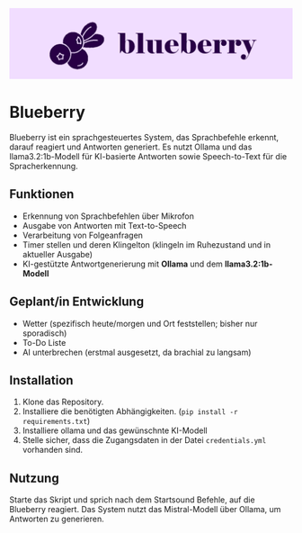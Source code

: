 ![banner where?](https://github.com/czett/blueberry/blob/main/assets/banner.png)

# Blueberry

Blueberry ist ein sprachgesteuertes System, das Sprachbefehle erkennt, darauf reagiert und Antworten generiert. Es nutzt Ollama und das llama3.2:1b-Modell für KI-basierte Antworten sowie Speech-to-Text für die Spracherkennung.

## Funktionen
- Erkennung von Sprachbefehlen über Mikrofon
- Ausgabe von Antworten mit Text-to-Speech
- Verarbeitung von Folgeanfragen
- Timer stellen und deren Klingelton (klingeln im Ruhezustand und in aktueller Ausgabe)
- KI-gestützte Antwortgenerierung mit **Ollama** und dem **llama3.2:1b-Modell**

## Geplant/in Entwicklung
- Wetter (spezifisch heute/morgen und Ort feststellen; bisher nur sporadisch)
- To-Do Liste
- AI unterbrechen (erstmal ausgesetzt, da brachial zu langsam)

## Installation
1. Klone das Repository.
2. Installiere die benötigten Abhängigkeiten. (`pip install -r requirements.txt`)
3. Installiere ollama und das gewünschnte KI-Modell
4. Stelle sicher, dass die Zugangsdaten in der Datei `credentials.yml` vorhanden sind.

## Nutzung
Starte das Skript und sprich nach dem Startsound Befehle, auf die Blueberry reagiert. Das System nutzt das Mistral-Modell über Ollama, um Antworten zu generieren.
